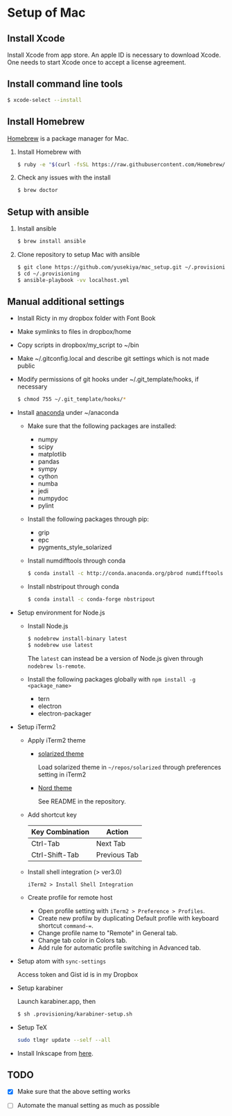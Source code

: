 # Setup of Mac

## Install Xcode

Install Xcode from app store.
An apple ID is necessary to download Xcode.
One needs to start Xcode once to accept a license agreement.


## Install command line tools

``` bash
$ xcode-select --install
```


## Install Homebrew

[Homebrew][1] is a package manager for Mac.

1. Install Homebrew with

   ``` bash
   $ ruby -e "$(curl -fsSL https://raw.githubusercontent.com/Homebrew/install/master/install)"
   ```

2. Check any issues with the install

   ``` bash
   $ brew doctor
   ```

## Setup with ansible

1. Install ansible

   ``` bash
   $ brew install ansible
   ```

2. Clone repository to setup Mac with ansible

   ``` bash
   $ git clone https://github.com/yusekiya/mac_setup.git ~/.provisioning
   $ cd ~/.provisioning
   $ ansible-playbook -vv localhost.yml
   ```


## Manual additional settings

- Install Ricty in my dropbox folder with Font Book
- Make symlinks to files in dropbox/home
- Copy scripts in dropbox/my_script to ~/bin
- Make ~/.gitconfig.local and describe git settings which is not made public
- Modify permissions of git hooks under ~/.git_template/hooks, if necessary

  ``` bash
  $ chmod 755 ~/.git_template/hooks/*
  ```

- Install [anaconda][2] under ~/anaconda

  - Make sure that the following packages are installed:

    - numpy
    - scipy
    - matplotlib
    - pandas
    - sympy
    - cython
    - numba
    - jedi
    - numpydoc
    - pylint

  - Install the following packages through pip:

    - grip
    - epc
    - pygments_style_solarized

  - Install numdifftools through conda

    ``` bash
    $ conda install -c http://conda.anaconda.org/pbrod numdifftools
    ```

  - Install nbstripout through conda

    ``` bash
    $ conda install -c conda-forge nbstripout
    ```

- Setup environment for Node.js

  - Install Node.js

    ```bash
    $ nodebrew install-binary latest
    $ nodebrew use latest
    ```

    The `latest` can instead be a version of Node.js given through `nodebrew ls-remote`.

  - Install the following packages globally with `npm install -g <package_name>`

    - tern
    - electron
    - electron-packager


- Setup iTerm2

  - Apply iTerm2 theme

    - [solarized theme][3]

      Load solarized theme in `~/repos/solarized` through preferences setting in iTerm2

    - [Nord theme][5] 

      See README in the repository.

  - Add shortcut key

    | Key Combination  | Action           |
    |------------------|------------------|
    | Ctrl-Tab         | Next Tab         |
    | Ctrl-Shift-Tab   | Previous Tab     |


  - Install shell integration (> ver3.0)

    `iTerm2 > Install Shell Integration`

  - Create profile for remote host

    - Open profile setting with `iTerm2 > Preference > Profiles`.
    - Create new profilw by duplicating Default profile with keyboard shortcut `command-=`.
    - Change profile name to "Remote" in General tab.
    - Change tab color in Colors tab.
    - Add rule for automatic profile switching in Advanced tab.


- Setup atom with `sync-settings`

  Access token and Gist id is in my Dropbox

- Setup karabiner

  Launch karabiner.app, then

  ```bash
  $ sh .provisioning/karabiner-setup.sh
  ```

- Setup TeX

  ```bash
  sudo tlmgr update --self --all
  ```

- Install Inkscape from [here][4].

## TODO

- [x] Make sure that the above setting works
- [ ] Automate the manual setting as much as possible


[1]: http://brew.sh/
[2]: https://www.continuum.io/downloads
[3]: https://github.com/altercation/solarized
[4]: https://github.com/caskformula/homebrew-caskformula
[5]: https://github.com/arcticicestudio/nord-iterm2
